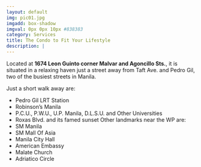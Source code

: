 ```yaml
---
layout: default
img: pic01.jpg
imgadd: box-shadow 
imgval: 0px 0px 10px #838383
category: Services
title: The Condo to Fit Your Lifestyle
description: |
---
```


Located at **1674 Leon Guinto corner Malvar and Agoncillo Sts.**, it is situated in a relaxing haven just a street away from Taft Ave. and Pedro Gil, two of the busiest streets in Manila.

Just a short walk away are: 
- Pedro Gil LRT Station
- Robinson’s Manila
- P.C.U., P.W.U., U.P. Manila, D.L.S.U. and Other Universities
- Roxas Blvd. and its famed sunset
Other landmarks near the WP are:
- SM Manila
- SM Mall Of Asia 
- Manila City Hall
- American Embassy
- Malate Church 
- Adriatico Circle